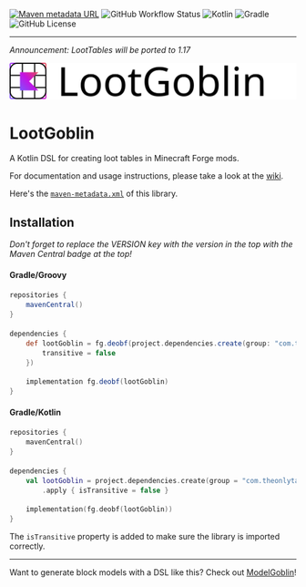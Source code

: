 [![Maven metadata URL](https://img.shields.io/maven-metadata/v?color=blue&label=maven%20central&logo=gradle&metadataUrl=https%3A%2F%2Fs01.oss.sonatype.org%2Fservice%2Flocal%2Frepositories%2Freleases%2Fcontent%2Fcom%2Ftheonlytails%2lootgoblin%2Fmaven-metadata.xml&style=for-the-badge)](https://search.maven.org/artifact/com.theonlytails/lootgoblin)
![GitHub Workflow Status](https://img.shields.io/github/workflow/status/TheOnlyTails/LootGoblin/Java%20CI%20with%20Gradle?label=gradle%20build&logo=github&style=for-the-badge)
![Kotlin](https://img.shields.io/badge/kotlin-%236C3FD1.svg?style=for-the-badge&logo=kotlin&logoColor=white)
![Gradle](https://img.shields.io/badge/gradle-%2302303A.svg?style=for-the-badge&logo=gradle&logoColor=white)
![GitHub License](https://img.shields.io/github/license/theonlytails/LootGoblin?style=for-the-badge&logo=key)

---

*Announcement: LootTables will be ported to 1.17*

![The LootGoblin wordmark](https://raw.githubusercontent.com/TheOnlyTails/DataGoblinAssets/main/LootGoblin.svg)

# LootGoblin

A Kotlin DSL for creating loot tables in Minecraft Forge mods.

For documentation and usage instructions, please take a look at
the [wiki](https://github.com/TheOnlyTails/LootGoblin/wiki).

Here's
the [`maven-metadata.xml`](https://s01.oss.sonatype.org/service/local/repositories/releases/content/com/theonlytails/lootgoblin/maven-metadata.xml)
of this library.

## Installation

_Don't forget to replace the VERSION key with the version in the top with the Maven Central badge at the top!_

#### Gradle/Groovy

```gradle
repositories {
    mavenCentral()
}

dependencies {
    def lootGoblin = fg.deobf(project.dependencies.create(group: "com.theonlytails", name: "lootgoblin", version: VERSION) {
	    transitive = false
    })
    
	implementation fg.deobf(lootGoblin)
}
```

#### Gradle/Kotlin
```kotlin
repositories {
    mavenCentral()
}

dependencies {
    val lootGoblin = project.dependencies.create(group = "com.theonlytails", name = "lootgoblin", version = VERSION)
		.apply { isTransitive = false }

	implementation(fg.deobf(lootGoblin))
}
```

The `isTransitive` property is added to make sure the library is imported correctly.

---

Want to generate block models with a DSL like this? Check
out [ModelGoblin](https://github.com/theonlytails/ModelGoblin)!

